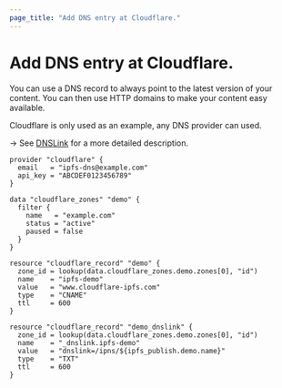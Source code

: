 ```yaml
---
page_title: "Add DNS entry at Cloudflare."
---
```


#  Add DNS entry at Cloudflare.

You can use a DNS record to always point to the latest version of your content. You can then use HTTP domains to make your content easy available.

Cloudflare is only used as an example, any DNS provider can used. 

-> See [DNSLink](https://docs.ipfs.io/concepts/dnslink/) for a more detailed description.

```hcl
provider "cloudflare" {
  email   = "ipfs-dns@example.com"
  api_key = "ABCDEF0123456789"
}

data "cloudflare_zones" "demo" {
  filter {
    name   = "example.com"
    status = "active"
    paused = false
  }
}

resource "cloudflare_record" "demo" {
  zone_id = lookup(data.cloudflare_zones.demo.zones[0], "id")
  name    = "ipfs-demo"
  value   = "www.cloudflare-ipfs.com"
  type    = "CNAME"
  ttl     = 600
}

resource "cloudflare_record" "demo_dnslink" {
  zone_id = lookup(data.cloudflare_zones.demo.zones[0], "id")
  name    = "_dnslink.ipfs-demo"
  value   = "dnslink=/ipns/${ipfs_publish.demo.name}"
  type    = "TXT"
  ttl     = 600
}
```


